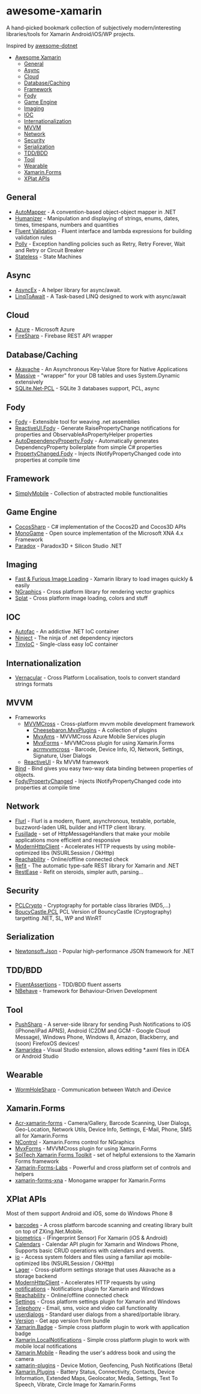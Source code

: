 # awesome-xamarin
A hand-picked bookmark collection of subjectively modern/interesting libraries/tools for Xamarin Android/iOS/WP projects.

Inspired by [awesome-dotnet](https://github.com/quozd/awesome-dotnet)
  
* [Awesome Xamarin](#awesome-xamarin)
  * [General](#general)
  * [Async](#async)
  * [Cloud](#cloud)
  * [Database/Caching](#database-caching)
  * [Framework](#frameworks)
  * [Fody](#fody)
  * [Game Engine](#game-engine)
  * [Imaging](#imaging)
  * [IOC](#ioc)
  * [Internationalization](#internationalization)
  * [MVVM](#mvvm)
  * [Network](#network)
  * [Security](#security)
  * [Serialization](#serialization)
  * [TDD/BDD](#tdd-bdd)
  * [Tool](#tool)
  * [Wearable](#wearable)
  * [Xamarin.Forms](#xamarin-forms)
  * [XPlat APIs](#xplat-apis)

## General
* [AutoMapper](https://github.com/AutoMapper/AutoMapper) - A convention-based object-object mapper in .NET
* [Humanizer](https://github.com/MehdiK/Humanizer) - Manipulation and displaying of strings, enums, dates, times, timespans, numbers and quantities
* [Fluent Validation](https://github.com/JeremySkinner/FluentValidation) - Fluent interface and lambda expressions for building validation rules
* [Polly](https://github.com/michael-wolfenden/Polly) - Exception handling policies such as Retry, Retry Forever, Wait and Retry or Circuit Breaker
* [Stateless](https://github.com/nblumhardt/stateless) - State Machines

## Async
* [AsyncEx](https://github.com/StephenCleary/AsyncEx) - A helper library for async/await.
* [LinqToAwait](https://github.com/paulcbetts/LinqToAwait) - A Task-based LINQ designed to work with async/await

## Cloud
* [Azure](http://developer.xamarin.com/guides/cross-platform/azure/) - Microsoft Azure
* [FireSharp](https://github.com/ziyasal/FireSharp) - Firebase REST API wrapper

## Database/Caching
* [Akavache](https://github.com/akavache/Akavache) - An Asynchronous Key-Value Store for Native Applications
* [Massive](https://github.com/FransBouma/Massive) - "wrapper" for your DB tables and uses System.Dynamic extensively
* [SQLite.Net-PCL](https://github.com/oysteinkrog/SQLite.Net-PCL) - SQLite 3 databases support, PCL, async

## Fody
* [Fody](https://github.com/Fody/Fody) - Extensible tool for weaving .net assemblies 
* [ReactiveUI.Fody](https://github.com/kswoll/ReactiveUI.Fody) - Generate RaisePropertyChange notifications for properties and ObservableAsPropertyHelper properties
* [AutoDependencyProperty.Fody](https://bitbucket.org/robertvazan/autodependencyproperty.fody/overview) - Automatically generates DependencyProperty boilerplate from simple C# properties
* [PropertyChanged.Fody](https://github.com/Fody/PropertyChanged/) - Injects INotifyPropertyChanged code into properties at compile time

## Framework
* [SimplyMobile](https://github.com/sami1971/SimplyMobile) - Collection of abstracted mobile functionalities

## Game Engine
* [CocosSharp](https://github.com/mono/CocosSharp) - C# implementation of the Cocos2D and Cocos3D APIs
* [MonoGame](https://github.com/mono/MonoGame) - Open source implementation of the Microsoft XNA 4.x Framework 
* [Paradox](https://github.com/SiliconStudio/paradox) - Paradox3D + Silicon Studio .NET

## Imaging
* [Fast & Furious Image Loading](https://github.com/molinch/FFImageLoading) - Xamarin library to load images quickly & easily
* [NGraphics](https://github.com/praeclarum/NGraphics) - Cross platform library for rendering vector graphics
* [Splat](https://github.com/paulcbetts/splat) - Cross platform image loading, colors and stuff

## IOC
* [Autofac](https://github.com/autofac/Autofac) - An addictive .NET IoC container
* [Ninject](https://github.com/ninject/ninject) - The ninja of .net dependency injectors
* [TinyIoC](https://github.com/grumpydev/TinyIoC) - Single-class easy IoC container

## Internationalization
* [Vernacular](https://github.com/rdio/vernacular) - Cross Platform Localisation, tools to convert standard strings formats

## MVVM
* Frameworks
  * [MVVMCross](https://github.com/MvvmCross/MvvmCross) - Cross-platform mvvm mobile development framework
	* [Cheesebaron.MvxPlugins](https://github.com/Cheesebaron/Cheesebaron.MvxPlugins) - A collection of plugins
	* [MvxAms](https://github.com/MobiliTips/MvxPlugins) - MVVMCross Azure Mobile Services plugin
	* [MvxForms](https://github.com/MobiliTips/MvxPlugins) - MVVMCross plugin for using Xamarin.Forms
	* [acrmvvmcross](https://github.com/aritchie/acrmvvmcross) - Barcode, Device Info, IO, Network, Settings, Signature, User Dialogs
  * [ReactiveUI](https://github.com/reactiveui/ReactiveUI) - Rx MVVM framework
* [Bind](https://github.com/praeclarum/Bind) - Bind gives you easy two-way data binding between properties of objects.
* [Fody/PropertyChanged](https://github.com/Fody/PropertyChanged) - Injects INotifyPropertyChanged code into properties at compile time

## Network
* [Flurl](https://github.com/tmenier/Flurl) - Flurl is a modern, fluent, asynchronous, testable, portable, buzzword-laden URL builder and HTTP client library.
* [Fusillade](https://github.com/paulcbetts/Fusillade) - set of HttpMessageHandlers that make your mobile applications more efficient and responsive
* [ModernHttpClient](https://github.com/paulcbetts/ModernHttpClient) - Accelerates HTTP requests by using mobile-optimized libs (NSURLSession / OkHttp)
* [Reachability](https://github.com/has-taiar/Reachability.Net) - Online/offline connected check
* [Refit](https://github.com/paulcbetts/refit) - The automatic type-safe REST library for Xamarin and .NET
* [RestEase](https://github.com/canton7/RestEase) - Refit on steroids, simpler auth, parsing...

## Security
* [PCLCrypto](https://github.com/AArnott/PCLCrypto) - Cryptography for portable class libraries (MD5,...)
* [BoucyCastle.PCL](https://github.com/onovotny/BouncyCastle-PCL) PCL Version of BouncyCastle (Cryptography) targetting .NET, SL, WP and WinRT

## Serialization
* [Newtonsoft.Json](https://github.com/JamesNK/Newtonsoft.Json) - Popular high-performance JSON framework for .NET

## TDD/BDD
* [FluentAssertions](http://www.fluentassertions.com/) - TDD/BDD fluent asserts
* [NBehave](https://github.com/nbehave/NBehave) - framework for Behaviour-Driven Development

## Tool
* [PushSharp](https://github.com/Redth/PushSharp) - A server-side library for sending Push Notifications to iOS (iPhone/iPad APNS), Android (C2DM and GCM - Google Cloud Message), Windows Phone, Windows 8, Amazon, Blackberry, and (soon) FirefoxOS devices!
* [Xamaridea](https://github.com/EgorBo/Xamaridea) - Visual Studio extension, allows editing *.axml files in IDEA or Android Studio 

## Wearable
* [WormHoleSharp](https://github.com/Clancey/WormHoleSharp) - Communication between Watch and iDevice

## Xamarin.Forms
* [Acr-xamarin-forms](https://github.com/aritchie/acr-xamarin-forms) - Camera/Gallery, Barcode Scanning, User Dialogs, Geo-Location, Network Utils, Device Info, Settings, E-Mail, Phone, SMS all for Xamarin.Forms
* [NControl](https://github.com/chrfalch/NControl) - Xamarin.Forms control for NGraphics
* [MvxForms](https://github.com/MobiliTips/MvxPlugins) - MVVMCross plugin for using Xamarin.Forms
* [SolTech Xamarin Forms Toolkit](https://github.com/soltechinc/soltechxf) - set of helpful extensions to the Xamarin Forms framework
* [Xamarin-Forms-Labs](https://github.com/XLabs/Xamarin-Forms-Labs) - Powerful and cross platform set of controls and helpers
* [xamarin-forms-xna](https://github.com/jvlppm/xamarin-forms-xna) - Monogame wrapper for Xamarin.Forms

## XPlat APIs
Most of them support Android and iOS, some do Windows Phone 8

* [barcodes](https://github.com/aritchie/barcodes) - A cross platform barcode scanning and creating library built on top of ZXing.Net.Mobile.
* [biometrics](https://github.com/aritchie/biometrics) - (Fingerprint Sensor) For Xamarin (iOS & Android)
* [Calendars](https://github.com/TheAlmightyBob/Calendars) - Calendar API plugin for Xamarin and Windows Phone, Supports basic CRUD operations with calendars and events.
* [io](https://github.com/aritchie/io) - Access system folders and files using a familiar api
mobile-optimized libs (NSURLSession / OkHttp)
* [Lager](https://github.com/ghuntley/Lager) - Cross-platform settings storage that uses Akavache as a storage backend
* [ModernHttpClient](https://github.com/paulcbetts/ModernHttpClient) - Accelerates HTTP requests by using 
* [notifications](https://github.com/aritchie/notifications) - Notifications plugin for Xamarin and Windows
* [Reachability](https://github.com/has-taiar/Reachability.Net) - Online/offline connected check
* [Settings](https://github.com/aritchie/settings) - Cross platform settings plugin for Xamarin and Windows
* [Telephony](https://github.com/ghuntley/telephony) - Email, sms, voice and video call functionality
* [userdialogs](https://github.com/aritchie/userdialogs) - Standard user dialogs from a shared/portable library.
* [Version](https://github.com/mtrinder/Xamarin.Plugins/tree/master/Version) - Get app version from bundle
* [Xamarin.Badge](https://github.com/B1naryStudio/Xamarin.Badge) - Simple cross platform plugin to work with application badge
* [Xamarin.LocalNotifications](https://github.com/B1naryStudio/Xamarin.LocalNotifications) - Simple cross platform plugin to work with mobile local notifications
* [Xamarin.Mobile](https://github.com/xamarin/Xamarin.Mobile) - Reading the user's address book and using the camera
* [xamarin-plugins](https://github.com/domaven/xamarin-plugins) - Device Motion, Geofencing, Push Notifications (Beta)
* [Xamarin.Plugins](https://github.com/jamesmontemagno/Xamarin.Plugins) - Battery Status, Connectivity, Contacts, Device Information, Extended Maps, Geolocator, Media, Settings, Text To Speech, Vibrate, Circle Image for Xamarin.Forms
